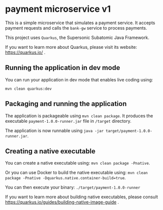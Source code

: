 # payment microservice v1

This is a simple microservice that simulates a payment service. 
It accepts payment requests and calls the `bank-gw` service to process payments.

This project uses `Quarkus`, the Supersonic Subatomic Java Framework.

If you want to learn more about Quarkus, please visit its website: https://quarkus.io/ .

## Running the application in dev mode

You can run your application in dev mode that enables live coding using:
```
mvn clean quarkus:dev
```

## Packaging and running the application

The application is packageable using `mvn clean package`.
It produces the executable `payment-1.0.0-runner.jar` file in `/target` directory.

The application is now runnable using `java -jar target/payment-1.0.0-runner.jar`.

## Creating a native executable

You can create a native executable using: `mvn clean package -Pnative`.

Or you can use Docker to build the native executable using: `mvn clean package -Pnative -Dquarkus.native.container-build=true`.

You can then execute your binary: `./target/payment-1.0.0-runner`

If you want to learn more about building native executables, please consult https://quarkus.io/guides/building-native-image-guide .